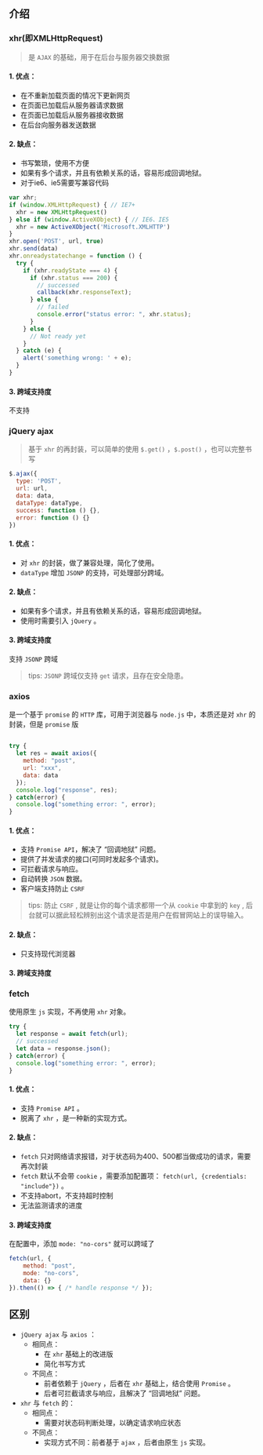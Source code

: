 ## 介绍

### xhr(即XMLHttpRequest)

> 是 `AJAX` 的基础，用于在后台与服务器交换数据

#### 1. 优点：

- 在不重新加载页面的情况下更新网页
- 在页面已加载后从服务器请求数据
- 在页面已加载后从服务器接收数据
- 在后台向服务器发送数据

#### 2. 缺点：

- 书写繁琐，使用不方便
- 如果有多个请求，并且有依赖关系的话，容易形成回调地狱。
- 对于ie6、ie5需要写兼容代码

```js
var xhr;
if (window.XMLHttpRequest) { // IE7+ 
  xhr = new XMLHttpRequest()
} else if (window.ActiveXObject) { // IE6、IE5
  xhr = new ActiveXObject('Microsoft.XMLHTTP')
}
xhr.open('POST', url, true)
xhr.send(data)
xhr.onreadystatechange = function () {
  try {
    if (xhr.readyState === 4) {
      if (xhr.status === 200) {
        // successed
        callback(xhr.responseText);
      } else {
        // failed
        console.error("status error: ", xhr.status);
      }
    } else {
      // Not ready yet
    }
  } catch (e) {
    alert('something wrong: ' + e);
  }
}
```

#### 3. 跨域支持度

不支持

### jQuery ajax

> 基于 `xhr` 的再封装，可以简单的使用 `$.get()` ，`$.post()` ，也可以完整书写

```js
$.ajax({
  type: 'POST',
  url: url,
  data: data,
  dataType: dataType,
  success: function () {},
  error: function () {}
})
```

#### 1. 优点：

- 对 `xhr` 的封装，做了兼容处理，简化了使用。
- `dataType` 增加 `JSONP` 的支持，可处理部分跨域。

#### 2. 缺点：

- 如果有多个请求，并且有依赖关系的话，容易形成回调地狱。
- 使用时需要引入 `jQuery` 。

#### 3. 跨域支持度

支持 `JSONP` 跨域

> tips: `JSONP` 跨域仅支持 `get` 请求，且存在安全隐患。

### axios

是一个基于 `promise` 的 `HTTP` 库，可用于浏览器与 `node.js` 中，本质还是对 `xhr` 的封装，但是 `promise` 版

```js

try {
  let res = await axios({
    method: "post",
    url: "xxx",
    data: data
  });
  console.log("response", res);
} catch(error) {
  console.log("something error: ", error);
}
```

#### 1. 优点：

- 支持 `Promise API`，解决了 “回调地狱” 问题。
- 提供了并发请求的接口(可同时发起多个请求)。
- 可拦截请求与响应。
- 自动转换 `JSON` 数据。
- 客户端支持防止 `CSRF`

> tips: 防止 `CSRF` , 就是让你的每个请求都带一个从 `cookie` 中拿到的 `key` , 后台就可以据此轻松辨别出这个请求是否是用户在假冒网站上的误导输入。

#### 2. 缺点：

- 只支持现代浏览器

#### 3. 跨域支持度

### fetch

使用原生 `js` 实现，不再使用 `xhr` 对象。

```js
try {
  let response = await fetch(url);
  // successed
  let data = response.json();
} catch(error) {
  console.log("something error: ", error);
}
```

#### 1. 优点：

- 支持 `Promise API` 。
- 脱离了 `xhr` ，是一种新的实现方式。

#### 2. 缺点：

- `fetch` 只对网络请求报错，对于状态码为400、500都当做成功的请求，需要再次封装
- `fetch` 默认不会带 `cookie` ，需要添加配置项： `fetch(url, {credentials: "include"})` 。
- 不支持abort，不支持超时控制
- 无法监测请求的进度

#### 3. 跨域支持度

在配置中，添加 `mode: "no-cors"` 就可以跨域了

```js
fetch(url, {
    method: "post", 
    mode: "no-cors",
    data: {}
}).then(() => { /* handle response */ });
```

## 区别

- `jQuery ajax` 与 `axios` ：
  - 相同点：
    - 在 `xhr` 基础上的改进版
    - 简化书写方式
  - 不同点：
    - 前者依赖于 `jQuery` ，后者在 `xhr` 基础上，结合使用 `Promise` 。
    - 后者可拦截请求与响应，且解决了 “回调地狱” 问题。
- `xhr` 与 `fetch` 的：
  - 相同点：
    - 需要对状态码判断处理，以确定请求响应状态
  - 不同点：
    - 实现方式不同：前者基于 `ajax` ，后者由原生 `js` 实现。